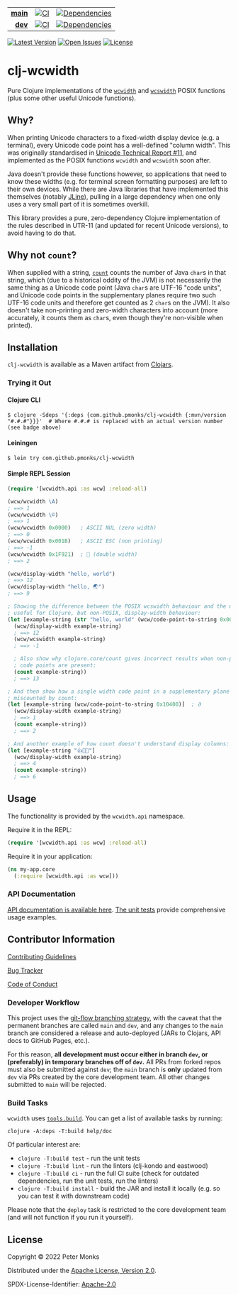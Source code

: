 | | | |
|---:|:---:|:---:|
| [**main**](https://github.com/pmonks/clj-wcwidth/tree/main) | [![CI](https://github.com/pmonks/clj-wcwidth/workflows/CI/badge.svg?branch=main)](https://github.com/pmonks/clj-wcwidth/actions?query=workflow%3ACI+branch%3Amain) | [![Dependencies](https://github.com/pmonks/clj-wcwidth/workflows/dependencies/badge.svg?branch=main)](https://github.com/pmonks/clj-wcwidth/actions?query=workflow%3Adependencies+branch%3Amain) |
| [**dev**](https://github.com/pmonks/clj-wcwidth/tree/dev) | [![CI](https://github.com/pmonks/clj-wcwidth/workflows/CI/badge.svg?branch=dev)](https://github.com/pmonks/clj-wcwidth/actions?query=workflow%3ACI+branch%3Adev) | [![Dependencies](https://github.com/pmonks/clj-wcwidth/workflows/dependencies/badge.svg?branch=dev)](https://github.com/pmonks/clj-wcwidth/actions?query=workflow%3Adependencies+branch%3Adev) |

[![Latest Version](https://img.shields.io/clojars/v/com.github.pmonks/clj-wcwidth)](https://clojars.org/com.github.pmonks/clj-wcwidth/) [![Open Issues](https://img.shields.io/github/issues/pmonks/clj-wcwidth.svg)](https://github.com/pmonks/clj-wcwidth/issues) [![License](https://img.shields.io/github/license/pmonks/clj-wcwidth.svg)](https://github.com/pmonks/clj-wcwidth/blob/main/LICENSE)

# clj-wcwidth

Pure Clojure implementations of the [`wcwidth`](https://man7.org/linux/man-pages/man3/wcwidth.3.html) and [`wcswidth`](https://man7.org/linux/man-pages/man3/wcswidth.3.html) POSIX functions (plus some other useful Unicode functions).

## Why?

When printing Unicode characters to a fixed-width display device (e.g. a terminal), every Unicode code point has a well-defined "column width".  This was originally standardised in [Unicode Technical Report #11](https://unicode.org/reports/tr11-5/), and implemented as the POSIX functions `wcwidth` and `wcswidth` soon after.

Java doesn't provide these functions however, so applications that need to know these widths (e.g. for terminal screen formatting purposes) are left to their own devices.  While there are Java libraries that have implemented this themselves (notably [JLine](https://github.com/jline/jline3/blob/master/terminal/src/main/java/org/jline/utils/WCWidth.java)), pulling in a large dependency when one only uses a very small part of it is sometimes overkill.

This library provides a pure, zero-dependency Clojure implementation of the rules described in UTR-11 (and updated for recent Unicode versions), to avoid having to do that.

## Why not `count`?

When supplied with a string, [`count`](https://clojuredocs.org/clojure.core/count) counts the number of Java `char`s in that string, which (due to a historical oddity of the JVM) is not necessarily the same thing as a Unicode code point (Java `char`s are UTF-16 "code units", and Unicode code points in the supplementary planes require two such UTF-16 code units and therefore get counted as 2 `char`s on the JVM).  It also doesn't take non-printing and zero-width characters into account (more accurately, it counts them as `char`s, even though they're non-visible when printed).

## Installation

`clj-wcwidth` is available as a Maven artifact from [Clojars](https://clojars.org/com.github.pmonks/clj-wcwidth).

### Trying it Out

#### Clojure CLI

```shell
$ clojure -Sdeps '{:deps {com.github.pmonks/clj-wcwidth {:mvn/version "#.#.#"}}}'  # Where #.#.# is replaced with an actual version number (see badge above)
```

#### Leiningen

```shell
$ lein try com.github.pmonks/clj-wcwidth
```

#### Simple REPL Session

```clojure
(require '[wcwidth.api :as wcw] :reload-all)

(wcw/wcwidth \A)
; ==> 1
(wcw/wcwidth \©)
; ==> 1
(wcw/wcwidth 0x0000)   ; ASCII NUL (zero width)
; ==> 0
(wcw/wcwidth 0x001B)   ; ASCII ESC (non printing)
; ==> -1
(wcw/wcwidth 0x1F921)  ; 🤡 (double width)
; ==> 2

(wcw/display-width "hello, world")
; ==> 12
(wcw/display-width "hello, 🌏")
; ==> 9

; Showing the difference between the POSIX wcswidth behaviour and the more
; useful for Clojure, but non-POSIX, display-width behaviour:
(let [example-string (str "hello, world" (wcw/code-point-to-string 0x0084))]   ; non-printing code point
  (wcw/display-width example-string)
  ; ==> 12
  (wcw/wcswidth example-string)
  ; ==> -1

  ; Also show why clojure.core/count gives incorrect results when non-printing
  ; code points are present:
  (count example-string))
  ; ==> 13

; And then show how a single width code point in a supplementary plane gets
; miscounted by count:
(let [example-string (wcw/code-point-to-string 0x10400)]  ; 𐐀
  (wcw/display-width example-string)
  ; ==> 1
  (count example-string))
  ; ==> 2

; And another example of how count doesn't understand display columns:
(let [example-string "👍👍🏻"]
  (wcw/display-width example-string)
  ; ==> 4
  (count example-string))
  ; ==> 6
```

## Usage

The functionality is provided by the `wcwidth.api` namespace.

Require it in the REPL:

```clojure
(require '[wcwidth.api :as wcw] :reload-all)
```

Require it in your application:

```clojure
(ns my-app.core
  (:require [wcwidth.api :as wcw]))
```

### API Documentation

[API documentation is available here](https://pmonks.github.io/clj-wcwidth/).  [The unit tests](https://github.com/pmonks/clj-wcwidth/blob/main/test/wcwidth/api_test.clj) provide comprehensive usage examples.

## Contributor Information

[Contributing Guidelines](https://github.com/pmonks/clj-wcwidth/blob/main/.github/CONTRIBUTING.md)

[Bug Tracker](https://github.com/pmonks/clj-wcwidth/issues)

[Code of Conduct](https://github.com/pmonks/clj-wcwidth/blob/main/.github/CODE_OF_CONDUCT.md)

### Developer Workflow

This project uses the [git-flow branching strategy](https://nvie.com/posts/a-successful-git-branching-model/), with the caveat that the permanent branches are called `main` and `dev`, and any changes to the `main` branch are considered a release and auto-deployed (JARs to Clojars, API docs to GitHub Pages, etc.).

For this reason, **all development must occur either in branch `dev`, or (preferably) in temporary branches off of `dev`.**  All PRs from forked repos must also be submitted against `dev`; the `main` branch is **only** updated from `dev` via PRs created by the core development team.  All other changes submitted to `main` will be rejected.

### Build Tasks

`wcwidth` uses [`tools.build`](https://clojure.org/guides/tools_build). You can get a list of available tasks by running:

```
clojure -A:deps -T:build help/doc
```

Of particular interest are:

* `clojure -T:build test` - run the unit tests
* `clojure -T:build lint` - run the linters (clj-kondo and eastwood)
* `clojure -T:build ci` - run the full CI suite (check for outdated dependencies, run the unit tests, run the linters)
* `clojure -T:build install` - build the JAR and install it locally (e.g. so you can test it with downstream code)

Please note that the `deploy` task is restricted to the core development team (and will not function if you run it yourself).

## License

Copyright © 2022 Peter Monks

Distributed under the [Apache License, Version 2.0](http://www.apache.org/licenses/LICENSE-2.0).

SPDX-License-Identifier: [Apache-2.0](https://spdx.org/licenses/Apache-2.0)
